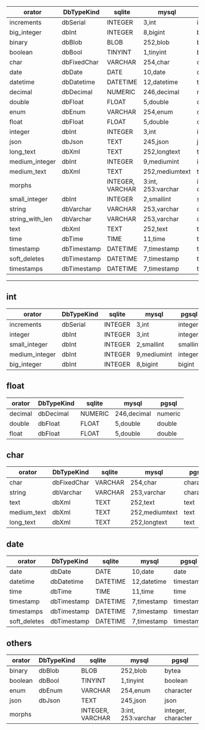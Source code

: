 |orator|DbTypeKind|sqlite|mysql|pgsql|
|---|---|---|---|---|
|increments|dbSerial|INTEGER|3,int|integer
|big_integer|dbInt|INTEGER|8,bigint|bigint
|binary|dbBlob|BLOB|252,blob|bytea
|boolean|dbBool|TINYINT|1,tinyint|boolean
|char|dbFixedChar|VARCHAR|254,char|character
|date|dbDate|DATE|10,date|date
|datetime|dbDatetime|DATETIME|12,datetime|timestamp
|decimal|dbDecimal|NUMERIC|246,decimal|numeric
|double|dbFloat|FLOAT|5,double|double
|enum|dbEnum|VARCHAR|254,enum|character
|float|dbFloat|FLOAT|5,double|double
|integer|dbInt|INTEGER|3,int|integer
|json|dbJson|TEXT|245,json|json
|long_text|dbXml|TEXT|252,longtext|text
|medium_integer|dbInt|INTEGER|9,mediumint|integer
|medium_text|dbXml|TEXT|252,mediumtext|text
|morphs||INTEGER, VARCHAR|3:int, 253:varchar|integer, character
|small_integer|dbInt|INTEGER|2,smallint|smallint
|string|dbVarchar|VARCHAR|253,varchar|character
|string_with_len|dbVarchar|VARCHAR|253,varchar|character
|text|dbXml|TEXT|252,text|text
|time|dbTime|TIME|11,time|time
|timestamp|dbTimestamp|DATETIME|7,timestamp|timestamp
|soft_deletes|dbTimestamp|DATETIME|7,timestamp|timestamp
|timestamps|dbTimestamp|DATETIME|7,timestamp|timestamp

---

## int
|orator|DbTypeKind|sqlite|mysql|pgsql|
|---|---|---|---|---|
|increments|dbSerial|INTEGER|3,int|integer
|integer|dbInt|INTEGER|3,int|integer
|small_integer|dbInt|INTEGER|2,smallint|smallint
|medium_integer|dbInt|INTEGER|9,mediumint|integer
|big_integer|dbInt|INTEGER|8,bigint|bigint

## float
|orator|DbTypeKind|sqlite|mysql|pgsql|
|---|---|---|---|---|
|decimal|dbDecimal|NUMERIC|246,decimal|numeric
|double|dbFloat|FLOAT|5,double|double
|float|dbFloat|FLOAT|5,double|double

## char
|orator|DbTypeKind|sqlite|mysql|pgsql|
|---|---|---|---|---|
|char|dbFixedChar|VARCHAR|254,char|character
|string|dbVarchar|VARCHAR|253,varchar|character
|text|dbXml|TEXT|252,text|text
|medium_text|dbXml|TEXT|252,mediumtext|text
|long_text|dbXml|TEXT|252,longtext|text

## date
|orator|DbTypeKind|sqlite|mysql|pgsql|
|---|---|---|---|---|
|date|dbDate|DATE|10,date|date
|datetime|dbDatetime|DATETIME|12,datetime|timestamp
|time|dbTime|TIME|11,time|time
|timestamp|dbTimestamp|DATETIME|7,timestamp|timestamp
|timestamps|dbTimestamp|DATETIME|7,timestamp|timestamp
|soft_deletes|dbTimestamp|DATETIME|7,timestamp|timestamp

## others
|orator|DbTypeKind|sqlite|mysql|pgsql|
|---|---|---|---|---|
|binary|dbBlob|BLOB|252,blob|bytea
|boolean|dbBool|TINYINT|1,tinyint|boolean
|enum|dbEnum|VARCHAR|254,enum|character
|json|dbJson|TEXT|245,json|json
|morphs||INTEGER, VARCHAR|3:int, 253:varchar|integer, character
